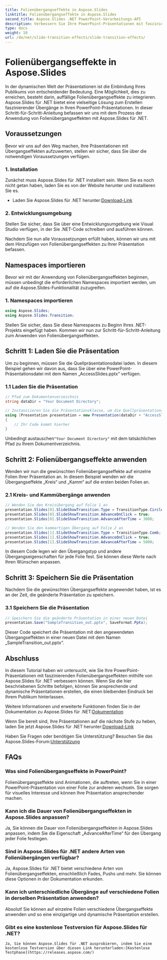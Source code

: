 ```yaml
---
title: Folienübergangseffekte in Aspose.Slides
linktitle: Folienübergangseffekte in Aspose.Slides
second_title: Aspose.Slides .NET PowerPoint-Verarbeitungs-API
description: Verbessern Sie Ihre PowerPoint-Präsentationen mit faszinierenden Folienübergangseffekten mit Aspose.Slides für .NET. Begeistern Sie Ihr Publikum mit dynamischen Animationen!
type: docs
weight: 10
url: /de/net/slide-transition-effects/slide-transition-effects/
---
```

# Folienübergangseffekte in Aspose.Slides

In der dynamischen Welt der Präsentationen ist die Einbindung Ihres Publikums von entscheidender Bedeutung. Eine Möglichkeit, dies zu erreichen, besteht darin, auffällige Folienübergangseffekte zu integrieren. Aspose.Slides für .NET bietet eine vielseitige Lösung zum Erstellen faszinierender Übergänge in Ihren PowerPoint-Präsentationen. In dieser Schritt-für-Schritt-Anleitung befassen wir uns mit dem Prozess der Anwendung von Folienübergangseffekten mit Aspose.Slides für .NET.

## Voraussetzungen

Bevor wir uns auf den Weg machen, Ihre Präsentationen mit Übergangseffekten aufzuwerten, stellen wir sicher, dass Sie über die notwendigen Voraussetzungen verfügen.

### 1. Installation

Zunächst muss Aspose.Slides für .NET installiert sein. Wenn Sie es noch nicht getan haben, laden Sie es von der Website herunter und installieren Sie es.

-  Laden Sie Aspose.Slides für .NET herunter:[Download-Link](https://releases.aspose.com/slides/net/)

### 2. Entwicklungsumgebung

Stellen Sie sicher, dass Sie über eine Entwicklungsumgebung wie Visual Studio verfügen, in der Sie .NET-Code schreiben und ausführen können.

Nachdem Sie nun alle Voraussetzungen erfüllt haben, können wir uns mit dem Hinzufügen von Folienübergangseffekten zu Ihrer Präsentation befassen.

## Namespaces importieren

Bevor wir mit der Anwendung von Folienübergangseffekten beginnen, müssen unbedingt die erforderlichen Namespaces importiert werden, um auf die Aspose.Slides-Funktionalität zuzugreifen.

### 1. Namespaces importieren

```csharp
using Aspose.Slides;
using Aspose.Slides.Transition;
```

Stellen Sie sicher, dass Sie diese Namespaces zu Beginn Ihres .NET-Projekts eingefügt haben. Kommen wir nun zur Schritt-für-Schritt-Anleitung zum Anwenden von Folienübergangseffekten.

## Schritt 1: Laden Sie die Präsentation

Um zu beginnen, müssen Sie die Quellpräsentationsdatei laden. In diesem Beispiel gehen wir davon aus, dass Sie über eine PowerPoint-Präsentationsdatei mit dem Namen „AccessSlides.pptx“ verfügen.

### 1.1 Laden Sie die Präsentation

```csharp
// Pfad zum Dokumentenverzeichnis
string dataDir = "Your Document Directory";

// Instanziieren Sie die Präsentationsklasse, um die Quellpräsentationsdatei zu laden
using (Presentation presentation = new Presentation(dataDir + "AccessSlides.pptx"))
{
    // Ihr Code kommt hierher
}
```

 Unbedingt austauschen`"Your Document Directory"` mit dem tatsächlichen Pfad zu Ihrem Dokumentverzeichnis.

## Schritt 2: Folienübergangseffekte anwenden

Wenden wir nun die gewünschten Folienübergangseffekte auf einzelne Folien Ihrer Präsentation an. In diesem Beispiel wenden wir die Übergangseffekte „Kreis“ und „Kamm“ auf die ersten beiden Folien an.

### 2.1 Kreis- und Kammübergänge anwenden

```csharp
// Wenden Sie den Kreisübergang auf Folie 1 an
presentation.Slides[0].SlideShowTransition.Type = TransitionType.Circle;
presentation.Slides[0].SlideShowTransition.AdvanceOnClick = true;
presentation.Slides[0].SlideShowTransition.AdvanceAfterTime = 3000;

// Wenden Sie den kammartigen Übergang auf Folie 2 an
presentation.Slides[1].SlideShowTransition.Type = TransitionType.Comb;
presentation.Slides[1].SlideShowTransition.AdvanceOnClick = true;
presentation.Slides[1].SlideShowTransition.AdvanceAfterTime = 5000;
```

In diesem Code legen wir den Übergangstyp und andere Übergangseigenschaften für jede Folie fest. Sie können diese Werte nach Ihren Wünschen anpassen.

## Schritt 3: Speichern Sie die Präsentation

Nachdem Sie die gewünschten Übergangseffekte angewendet haben, ist es an der Zeit, die geänderte Präsentation zu speichern.

### 3.1 Speichern Sie die Präsentation

```csharp
// Speichern Sie die geänderte Präsentation in einer neuen Datei
presentation.Save("SampleTransition_out.pptx", SaveFormat.Pptx);
```

Dieser Code speichert die Präsentation mit den angewendeten Übergangseffekten in einer neuen Datei mit dem Namen „SampleTransition_out.pptx“.

## Abschluss

In diesem Tutorial haben wir untersucht, wie Sie Ihre PowerPoint-Präsentationen mit faszinierenden Folienübergangseffekten mithilfe von Aspose.Slides für .NET verbessern können. Wenn Sie die hier beschriebenen Schritte befolgen, können Sie ansprechende und dynamische Präsentationen erstellen, die einen bleibenden Eindruck bei Ihrem Publikum hinterlassen.

 Weitere Informationen und erweiterte Funktionen finden Sie in der Dokumentation zu Aspose.Slides für .NET:[Dokumentation](https://reference.aspose.com/slides/net/)

 Wenn Sie bereit sind, Ihre Präsentationen auf die nächste Stufe zu heben, laden Sie jetzt Aspose.Slides für .NET herunter:[Download-Link](https://releases.aspose.com/slides/net/)

 Haben Sie Fragen oder benötigen Sie Unterstützung? Besuchen Sie das Aspose.Slides-Forum:[Unterstützung](https://forum.aspose.com/)

## FAQs

### Was sind Folienübergangseffekte in PowerPoint?
   Folienübergangseffekte sind Animationen, die auftreten, wenn Sie in einer PowerPoint-Präsentation von einer Folie zur anderen wechseln. Sie sorgen für visuelles Interesse und können Ihre Präsentation ansprechender machen.

### Kann ich die Dauer von Folienübergangseffekten in Aspose.Slides anpassen?
   Ja, Sie können die Dauer von Folienübergangseffekten in Aspose.Slides anpassen, indem Sie die Eigenschaft „AdvanceAfterTime“ für den Übergang jeder Folie festlegen.

### Sind in Aspose.Slides für .NET andere Arten von Folienübergängen verfügbar?
   Ja, Aspose.Slides für .NET bietet verschiedene Arten von Folienübergangseffekten, einschließlich Fades, Pushs und mehr. Sie können diese Optionen in der Dokumentation erkunden.

### Kann ich unterschiedliche Übergänge auf verschiedene Folien in derselben Präsentation anwenden?
   Absolut! Sie können auf einzelne Folien verschiedene Übergangseffekte anwenden und so eine einzigartige und dynamische Präsentation erstellen.

### Gibt es eine kostenlose Testversion für Aspose.Slides für .NET?
    Ja, Sie können Aspose.Slides für .NET ausprobieren, indem Sie eine kostenlose Testversion über diesen Link herunterladen:[Kostenlose Testphase](https://releases.aspose.com/)